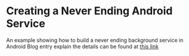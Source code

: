 # Creating a Never Ending Android Service
An example showing how to build a never ending background service in Android 
Blog entry explain the details can be found at [this link](https://fabcirablog.weebly.com/blog/creating-a-never-ending-background-service-in-android)

